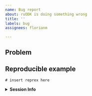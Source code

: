 ```yaml
---
name: Bug report
about: ruODK is doing something wrong
title: ''
labels: bug
assignees: florianm

---
```


## Problem
<!-- Please briefly describe your problem and what output you expect. -->

## Reproducible example
<!-- 
     If this issue refers to a bug or unexpected behaviour of ruODK, 
     please include a minimal reproducible example 
     ([reprex](https://reprex.tidyverse.org/), see also 
     <https://www.tidyverse.org/help/#reprex>). 
     
     Note: If this issue involves an authenticated web request, 
     do not include your credentials, server address, or any identifying
     information. The failing function and the (sanitised) error output alone
     will be a welcome help to narrow down the problem.
-->

```{r}
# insert reprex here
```

<details>
<summary><strong>Session Info</strong></summary>
  
```{r}
# utils::sessionInfo()
```
</details>
